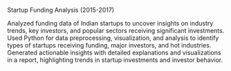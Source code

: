  Startup Funding Analysis (2015-2017)

Analyzed funding data of Indian startups to uncover insights on industry trends, key investors, and popular sectors receiving significant investments.
Used Python for data preprocessing, visualization, and analysis to identify types of startups receiving funding, major investors, and hot industries.
Generated actionable insights with detailed explanations and visualizations in a report, highlighting trends in startup investments and investor behavior.
